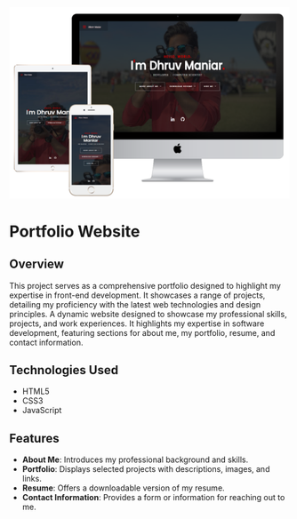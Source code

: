 ![alt text](https://github.com/Dhruvbam/Portfolio-Website/blob/main/images/portfolio/wb.png)

# Portfolio Website

## Overview
This project serves as a comprehensive portfolio designed to highlight my expertise in front-end development. It showcases a range of projects, detailing my proficiency with the latest web technologies and design principles. A dynamic website designed to showcase my professional skills, projects, and work experiences. It highlights my expertise in software development, featuring sections for about me, my portfolio, resume, and contact information.

## Technologies Used
- HTML5
- CSS3
- JavaScript

## Features
- **About Me**: Introduces my professional background and skills.
- **Portfolio**: Displays selected projects with descriptions, images, and links.
- **Resume**: Offers a downloadable version of my resume.
- **Contact Information**: Provides a form or information for reaching out to me.



